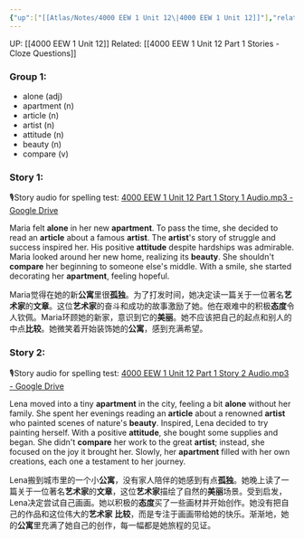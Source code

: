 ```yaml
---
{"up":["[[Atlas/Notes/4000 EEW 1 Unit 12\|4000 EEW 1 Unit 12]]"],"related":["[[4000 EEW 1 Unit 12 Part 1 Stories - Cloze Questions\|4000 EEW 1 Unit 12 Part 1 Stories - Cloze Questions]]"],"dg-publish":true,"permalink":"/atlas/notes/4000-eew-1-unit-12-part-1-stories/","dgPassFrontmatter":true}
---
```


UP: [[4000 EEW 1 Unit 12]]
Related: [[4000 EEW 1 Unit 12 Part 1 Stories - Cloze Questions]]
### Group 1:

- alone (adj)
- apartment (n)
- article (n)
- artist (n)
- attitude (n)
- beauty (n)
- compare (v)

### Story 1:
🎙️Story audio for spelling test: [4000 EEW 1 Unit 12 Part 1 Story 1 Audio.mp3 - Google Drive](https://drive.google.com/file/d/1Se9mWDD36nIV0L8a9oAgWBAT88mpPJky/view?usp=drive_link)

Maria felt **alone** in her new **apartment**. To pass the time, she decided to read an **article** about a famous **artist**. The **artist**'s story of struggle and success inspired her. His positive **attitude** despite hardships was admirable. Maria looked around her new home, realizing its **beauty**. She shouldn't **compare** her beginning to someone else's middle. With a smile, she started decorating her **apartment**, feeling hopeful.

Maria觉得在她的新**公寓**里很**孤独**。为了打发时间，她决定读一篇关于一位著名**艺术家**的**文章**。这位**艺术家**的奋斗和成功的故事激励了她。他在艰难中的积极**态度**令人钦佩。Maria环顾她的新家，意识到它的**美丽**。她不应该把自己的起点和别人的中点**比较**。她微笑着开始装饰她的**公寓**，感到充满希望。

### Story 2:
🎙️Story audio for spelling test: [4000 EEW 1 Unit 12 Part 1 Story 2 Audio.mp3 - Google Drive](https://drive.google.com/file/d/1jvmP2bo8jdgRWS0Qs0kbaf-Ve44qwGFC/view?usp=drive_link)

Lena moved into a tiny **apartment** in the city, feeling a bit **alone** without her family. She spent her evenings reading an **article** about a renowned **artist** who painted scenes of nature's **beauty**. Inspired, Lena decided to try painting herself. With a positive **attitude**, she bought some supplies and began. She didn't **compare** her work to the great **artist**; instead, she focused on the joy it brought her. Slowly, her **apartment** filled with her own creations, each one a testament to her journey.

Lena搬到城市里的一个小**公寓**，没有家人陪伴的她感到有点**孤独**。她晚上读了一篇关于一位著名**艺术家**的**文章**，这位**艺术家**描绘了自然的**美丽**场景。受到启发，Lena决定尝试自己画画。她以积极的**态度**买了一些画材并开始创作。她没有把自己的作品和这位伟大的**艺术家** **比较**，而是专注于画画带给她的快乐。渐渐地，她的**公寓**里充满了她自己的创作，每一幅都是她旅程的见证。
